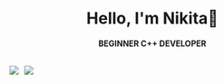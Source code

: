 <div align="center">
  
# Hello, I'm Nikita🤝

**BEGINNER C++ DEVELOPER**

<br/>

<div style="display: flex; gap: 10px; align-items: flex-start;">
  <img src="https://github-readme-stats-plus.vercel.app/api?username=jak3boom&show_icons=true&rank_icon=github&title_color=000000&text_color=000000&icon_color=000000&bg_color=ffffff&ring_color=000000&border_color=000000&hide_border=false&hide=prs&card_width=450" />
  <img src="https://github-readme-stats.vercel.app/api/top-langs/?username=jak3boom&layout=compact&title_color=ffffff&text_color=ffffff&bg_color=000000&border_color=ffffff&hide_border=false&card_width=300&height=190" />
</div>

</div>
